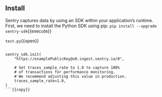 
## Install
Sentry captures data by using an SDK within your application’s runtime. First, we need to install the Python SDK using pip:
`pip install --upgrade sentry-sdk`{{execute}}

`test.py`{{open}}

```import sentry_sdk

sentry_sdk.init(
    "https://examplePublicKey@o0.ingest.sentry.io/0",

    # Set traces_sample_rate to 1.0 to capture 100%
    # of transactions for performance monitoring.
    # We recommend adjusting this value in production.
    traces_sample_rate=1.0,
)
```{{copy}}